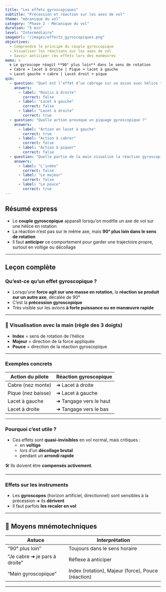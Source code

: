 ```yaml
---
title: "Les effets gyroscopiques"
subtitle: "Précession et réaction sur les axes de vol"
theme: "mécanique du vol"
category: "Phase 2 - Mécanique du vol"
duration: "5 min"
level: "Intermédiaire"
imageUrl: "/images/effects_gyroscopiques.png"
objectives:
  - Comprendre le principe du couple gyroscopique
  - Visualiser les réactions sur les axes de vol
  - Savoir anticiper ces effets lors des manœuvres
memo: >
  🌀 Le gyroscope réagit **90° plus loin** dans le sens de rotation  
  ✈️ Cabre ➜ lacet à droite | Pique ➜ lacet à gauche  
  ↪️ Lacet gauche ➜ cabre | Lacet droit ➜ pique
qcm:
  - question: "Quel est l’effet d’un cabrage sur un avion avec hélice tournant à droite ?"
    answers:
      - label: "Roulis à droite"
        correct: false
      - label: "Lacet à gauche"
        correct: false
      - label: "Lacet à droite"
        correct: true
  - question: "Quelle action provoque un piquage gyroscopique ?"
    answers:
      - label: "Action en lacet à gauche"
        correct: true
      - label: "Action à cabrer"
        correct: false
      - label: "Action à piquer"
        correct: false
  - question: "Quelle partie de la main visualise la réaction gyroscopique ?"
    answers:
      - label: "L’index"
        correct: false
      - label: "Le majeur"
        correct: false
      - label: "Le pouce"
        correct: true
---
```


## Résumé express

- Le **couple gyroscopique** apparaît lorsqu’on modifie un axe de vol sur une hélice en rotation
- La réaction n’est pas sur le même axe, mais **90° plus loin dans le sens de rotation**
- Il faut **anticiper** ce comportement pour garder une trajectoire propre, surtout en voltige ou décollage

---

## Leçon complète

### Qu’est-ce qu’un effet gyroscopique ?

- Lorsqu’une **force agit sur une masse en rotation**, la **réaction se produit sur un autre axe**, décalée de 90°
- C’est la **précession gyroscopique**
- Très visible sur les avions **à forte puissance ou en manœuvre rapide**

---

### 📐 Visualisation avec la main (règle des 3 doigts)

- **Index** = sens de rotation de l’hélice
- **Majeur** = direction de la force appliquée
- **Pouce** = direction de la réaction gyroscopique

---

### Exemples concrets

| Action du pilote   | Réaction gyroscopique  |
| ------------------ | ---------------------- |
| Cabre (nez monte)  | ➜ Lacet à droite       |
| Pique (nez baisse) | ➜ Lacet à gauche       |
| Lacet à gauche     | ➜ Tangage vers le haut |
| Lacet à droite     | ➜ Tangage vers le bas  |

---

### Pourquoi c’est utile ?

- Ces effets sont **quasi-invisibles** en vol normal, mais critiques :
  - en **voltige**
  - lors d’un **décollage brutal**
  - pendant un **arrondi rapide**

🛠️ Ils doivent être **compensés activement**.

---

### Effets sur les instruments

- Les **gyroscopes** (horizon artificiel, directionnel) sont sensibles à la précession ➜ ils **dérivent**
- Il faut parfois **les recaler en vol**

---

## 🧠 Moyens mnémotechniques

| Astuce                        | Interprétation                                     |
| ----------------------------- | -------------------------------------------------- |
| “90° plus loin”               | Toujours dans le sens horaire                      |
| “Je cabre ➜ je pars à droite” | Réflexe à anticiper                                |
| “Main gyroscopique”           | Index (rotation), Majeur (force), Pouce (réaction) |

---
